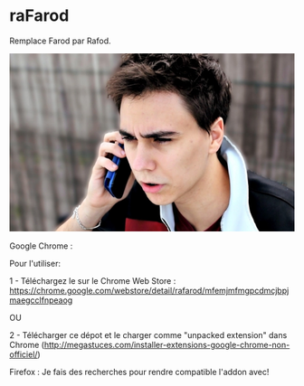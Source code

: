 # raFarod

Remplace Farod par Rafod.

![Farod](farod.jpg)

Google Chrome : 

Pour l'utiliser:

1 - Téléchargez le sur le Chrome Web Store : https://chrome.google.com/webstore/detail/rafarod/mfemjmfmgpcdmcjbpjmaegcclfnpeaog

OU

2 - Télécharger ce dépot et le charger comme "unpacked extension" dans Chrome (http://megastuces.com/installer-extensions-google-chrome-non-officiel/)

Firefox :
Je fais des recherches pour rendre compatible l'addon avec!
